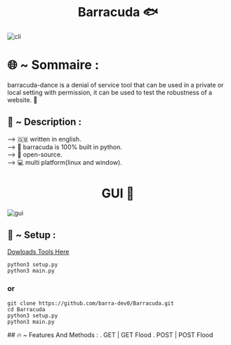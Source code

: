 <h1 align="center">Barracuda 🐟</h1> 

![cli](https://github.com/user-attachments/assets/61f5f897-5035-44aa-83e9-f95544066e9f)

# 🌐 ~ Sommaire :


 barracuda-dance is a denial of service tool that can be used in a private or local setting with permission,
it can be used to test the robustness of a website. 📡

## 📖 ~ Description :
<p>

</p>

<p>
   --> 🇬🇧 written in english.<br>
   --> 🐍 barracuda is 100% built in python.<br>
   --> 📁 open-source.<br>
   --> 💻 multi platform(linux and window).<br>
</p>

<h1 align="center">GUI 🎉</h1> 

![gui](https://github.com/user-attachments/assets/faeda7fa-1378-4a62-b822-bde0edb66bfa)
## 🐢 ~ Setup  :

<a href="https://github.com/barra-dev0/Barracuda/archive/main.zip">Dowloads Tools Here</a>
```
python3 setup.py
python3 main.py
```
### or
<p>
 
```
git clone https://github.com/barra-dev0/Barracuda.git
cd Barracuda
python3 setup.py
python3 main.py
```

</p>
## 🔥 ~ Features And Methods :
 . GET  | GET Flood
 . POST | POST Flood

